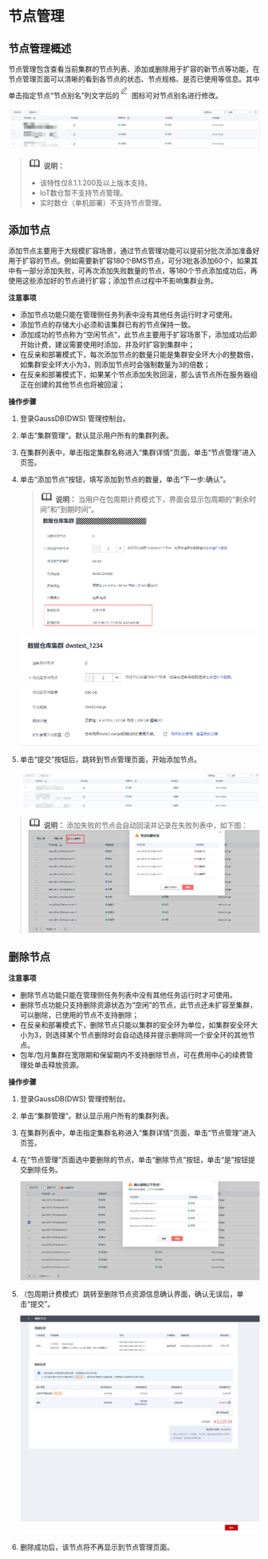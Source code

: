 # 节点管理<a name="ZH-CN_TOPIC_0000001455836573"></a>

## 节点管理概述<a name="section4168344913"></a>

节点管理包含查看当前集群的节点列表、添加或删除用于扩容的新节点等功能，在节点管理页面可以清晰的看到各节点的状态、节点规格、是否已使用等信息。其中单击指定节点“节点别名”列文字后的![](figures/zh-cn_image_0000001405317214.png)图标可对节点别名进行修改。

![](figures/zh-cn_image_0000001455917217.png)

>![](public_sys-resources/icon-note.gif) **说明：** 
>-   该特性仅8.1.1.200及以上版本支持。
>-   IoT数仓暂不支持节点管理。
>-   实时数仓（单机部署）不支持节点管理。

## 添加节点<a name="section1755822564916"></a>

添加节点主要用于大规模扩容场景，通过节点管理功能可以提前分批次添加准备好用于扩容的节点。例如需要新扩容180个BMS节点，可分3批各添加60个，如果其中有一部分添加失败，可再次添加失败数量的节点，等180个节点添加成功后，再使用这些添加好的节点进行扩容；添加节点过程中不影响集群业务。

**注意事项**

-   添加节点功能只能在管理侧任务列表中没有其他任务运行时才可使用。
-   添加节点的存储大小必须和该集群已有的节点保持一致。
-   添加成功的节点称为“空闲节点”，此节点主要用于扩容场景下，添加成功后即开始计费，建议需要使用时添加，并及时扩容到集群中；
-   在反亲和部署模式下，每次添加节点的数量只能是集群安全环大小的整数倍，如集群安全环大小为3，则添加节点时会强制数量为3的倍数；
-   在反亲和部署模式下，如果某个节点添加失败回滚，那么该节点所在服务器组正在创建的其他节点也将被回滚；

**操作步骤**

1.  登录GaussDB\(DWS\) 管理控制台。
2.  单击“集群管理“。默认显示用户所有的集群列表。
3.  在集群列表中，单击指定集群名称进入“集群详情”页面，单击“节点管理”进入页签。
4.  单击“添加节点”按钮，填写添加到节点的数量，单击“下一步:确认”。

    >![](public_sys-resources/icon-note.gif) **说明：** 
    >当用户在包周期计费模式下，界面会显示包周期的“剩余时间”和”到期时间”。
    >![](figures/zh-cn_image_0000001455716865.png)

    ![](figures/13.png)

5.  单击“提交”按钮后，跳转到节点管理页面，开始添加节点。

    ![](figures/zh-cn_image_0000001405637038.png)


>![](public_sys-resources/icon-note.gif) **说明：** 
>添加失败的节点会自动回滚并记录在失败列表中，如下图：
>![](figures/17.png)

## 删除节点<a name="section1244254824917"></a>

**注意事项**

-   删除节点功能只能在管理侧任务列表中没有其他任务运行时才可使用。
-   删除节点功能只支持删除资源状态为“空闲”的节点，此节点还未扩容至集群，可以删除，已使用的节点不支持删除；
-   在反亲和部署模式下，删除节点只能以集群的安全环为单位，如集群安全环大小为3，则选择某个节点删除时会自动选择并提示删除同一个安全环的其他节点。
-   包年/包月集群在宽限期和保留期内不支持删除节点，可在费用中心的续费管理处单击释放资源。

**操作步骤**

1.  登录GaussDB\(DWS\) 管理控制台。
2.  单击“集群管理“。默认显示用户所有的集群列表。
3.  在集群列表中，单击指定集群名称进入“集群详情”页面，单击“节点管理”进入页签。
4.  在“节点管理”页面选中要删除的节点，单击“删除节点”按钮，单击“是”按钮提交删除任务。

    ![](figures/18.png)

5.  （包周期计费模式）跳转至删除节点资源信息确认界面，确认无误后，单击“提交”。

    ![](figures/zh-cn_image_0000001455836837.png)

6.  删除成功后，该节点将不再显示到节点管理页面。

